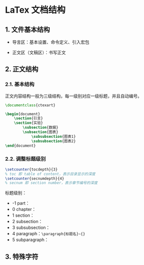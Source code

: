 # LaTex 文档结构

## 1. 文件基本结构

- 导言区：基本设置、命令定义、引入宏包

- 正文区（文稿区）：书写正文

## 2. 正文结构

### 2.1. 基本结构

正文内容结构一般为三级结构，每一级别对应一级标题，并且自动编号。

```latex
\documentclass{ctexart}

\begin{document}
	\section{引言}
	\section{实验}
		\subsection{数据}
		\subsection{图表}
			\subsubsection{图表1}
			\subsubsection{图表2}
\end{document}
```

### 2.2. 调整标题级别

```latex
\setcounter{tocdepth}{3}    
% toc 即 table of content，表示目录显示的深度
\setcounter{secnumdepth}{4} 
% secnum 即 section number，表示章节编号的深度
```

标题级别：

- -1 part：
- 0 chapter：
- 1 section：
- 2 subsection：
- 3 subsubsection：
- 4 paragraph：`\paragraph{标题名}~{}`
- 5 subparagraph：

## 3. 特殊字符

